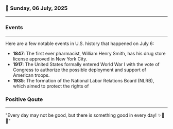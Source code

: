 ### 📅 Sunday, 06 July, 2025
------
### Events
------
Here are a few notable events in U.S. history that happened on July 6:

- **1847**: The first ever pharmacist, William Henry Smith, has his drug store license approved in New York City.
- **1917**: The United States formally entered World War I with the vote of Congress to authorize the possible deployment and support of American troops.
- **1935**: The formation of the National Labor Relations Board (NLRB), which aimed to protect the rights of
### Positive Qoute
------
"Every day may not be good, but there is something good in every day! ✨🌼😊"
